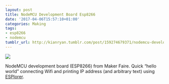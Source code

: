 ```yaml
---
layout: post
title: NodeMCU Development Board Esp8266 
date: '2017-04-06T15:57:10+01:00'
categories: Making
tags:
- esp8266
- nodemcu
tumblr_url: http://kianryan.tumblr.com/post/159274679371/nodemcu-development-board-esp8266-from-maker
---
```


![](http://78.media.tumblr.com/4919f1b6286a236f8a8f88044857eb74/tumblr_oo07fa1WH91skrlc8o1_1280.png)

NodeMCU development board (ESP8266) from Maker Faire.
Quick “hello world” connecting Wifi and printing IP address (and arbitrary text) using [ESPlorer](https://esp8266.ru/esplorer/).
